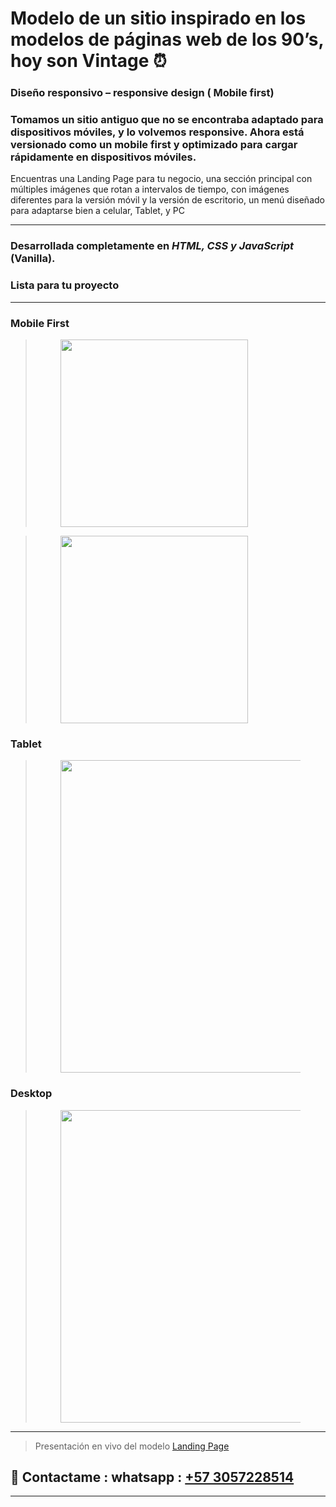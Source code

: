 # Modelo de un sitio inspirado en los modelos de páginas web de los 90’s, hoy son Vintage ⏰

### Diseño responsivo – responsive design ( Mobile first)

### Tomamos un sitio antiguo que no se encontraba adaptado para dispositivos móviles, y lo volvemos responsive. Ahora está versionado como un mobile first y optimizado para cargar rápidamente en dispositivos móviles.

Encuentras una Landing Page para tu negocio, una sección principal con múltiples imágenes que rotan a intervalos de tiempo, con imágenes diferentes para la versión móvil y la versión de escritorio, un menú diseñado para adaptarse bien a celular, Tablet, y PC

---

### Desarrollada completamente en **_HTML, CSS y JavaScript_** (Vanilla).

### Lista para tu proyecto


****


### Mobile First


> <figure>
> <img src="https://github.com/deviacode/vintageweb/blob/master/docs/screenshots/mobilefullsite.png" width="300"/>
> </figure>



> <figure>
> <img src="https://github.com/deviacode/vintageweb/blob/master/docs/screenshots/nav-mobile.png" width="300"/>
> </figure>

 
### Tablet


> <figure>
> <img src="https://github.com/deviacode/vintageweb/blob/master/docs/screenshots/teablet.png" width="500"/>
> </figure>



### Desktop


> <figure>
> <img src="https://github.com/deviacode/vintageweb/blob/master/docs/screenshots/desktop.png" width="500"/>
> </figure>


****

 > Presentación en vivo del modelo <a href="https://deviacode.github.io/simplelanding/">Landing Page</a>

##  📌 Contactame : whatsapp : <a href="https://wa.me/5730572285114/" target="_blank">+57 3057228514</a>



*****

